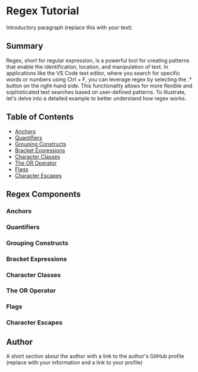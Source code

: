 # Regex Tutorial

Introductory paragraph (replace this with your text)

## Summary


Regex, short for regular expression, is a powerful tool for creating patterns that enable the identification, location, and manipulation of text. In applications like the VS Code text editor, where you search for specific words or numbers using Ctrl + F, you can leverage regex by selecting the .* button on the right-hand side. This functionality allows for more flexible and sophisticated text searches based on user-defined patterns. To illustrate, let's delve into a detailed example to better understand how regex works.

## Table of Contents

- [Anchors](#anchors)
- [Quantifiers](#quantifiers)
- [Grouping Constructs](#grouping-constructs)
- [Bracket Expressions](#bracket-expressions)
- [Character Classes](#character-classes)
- [The OR Operator](#the-or-operator)
- [Flags](#flags)
- [Character Escapes](#character-escapes)

## Regex Components

### Anchors

### Quantifiers

### Grouping Constructs

### Bracket Expressions

### Character Classes

### The OR Operator

### Flags

### Character Escapes

## Author

A short section about the author with a link to the author's GitHub profile (replace with your information and a link to your profile)
